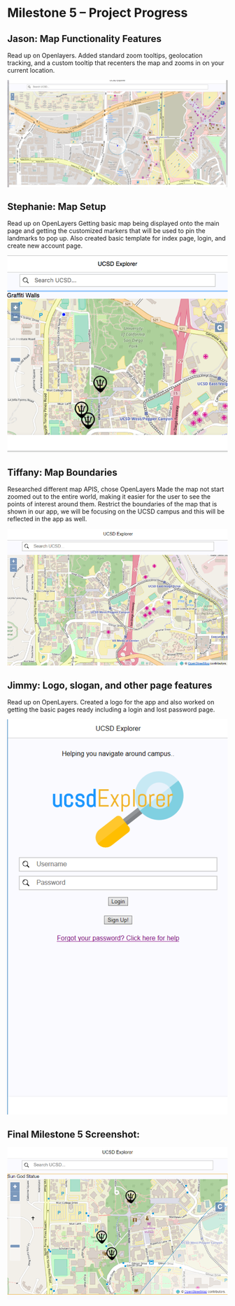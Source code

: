 <h1> Milestone 5 – Project Progress </h1>

<h2> Jason: Map Functionality Features </h2>
<p> 
Read up on Openlayers.
Added standard zoom tooltips, geolocation tracking, and a custom tooltip that recenters the map and zooms in on your current location.
</p>

![alt text][jason_update]


<h2> Stephanie: Map Setup </h2>
<p> 
Read up on OpenLayers
Getting basic map being displayed onto the main page and getting the customized markers that will be used to pin the landmarks to pop up. Also created basic template for index page, login, and create new account page.
</p>

![alt text][steph_update] 

<h2> Tiffany: Map Boundaries </h2>
<p> 
Researched different map APIS, chose OpenLayers
Made the map not start zoomed out to the entire world, making it easier for the user to see the points of interest around them.
Restrict the boundaries of the map that is shown in our app, we will be focusing on the UCSD campus and this will be reflected in the app as well. 
</p>

![alt text][tiffany_update]

<h2> Jimmy: Logo, slogan, and other page features </h2>
<p> 
Read up on OpenLayers.
Created a logo for the app and also worked on getting the basic pages ready including a login and lost password page.
</p>

![alt text][jimmy_update]



<h2> Final Milestone 5 Screenshot: </h2>

![alt text][final_update]

[jason_update]: ../images/milestone5/jason.png "Jason's Screenshot"
[jimmy_update]: ../images/milestone5/jimmy.png "Jimmy's Screenshot"
[steph_update]: ../images/milestone5/stephanie.png "Stephanie's Screenshot"
[tiffany_update]: ../images/milestone5/tiffany.png "Tiffany's Screenshot"
[final_update]: ../images/milestone5/final.png "Final Screenshot"
